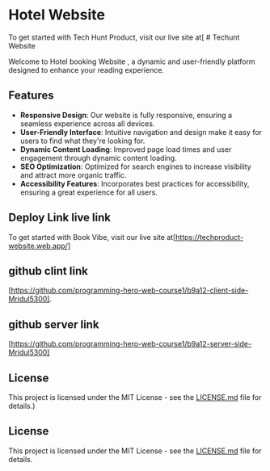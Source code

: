 # Hotel Website
To get started with Tech Hunt Product, visit our live site at[ # Techunt Website

Welcome to Hotel booking Website , a dynamic and user-friendly platform designed to enhance your reading experience.

## Features

- **Responsive Design**: Our website is fully responsive, ensuring a seamless experience across all devices.
- **User-Friendly Interface**: Intuitive navigation and design make it easy for users to find what they're looking for.
- **Dynamic Content Loading**: Improved page load times and user engagement through dynamic content loading.
- **SEO Optimization**: Optimized for search engines to increase visibility and attract more organic traffic.
- **Accessibility Features**: Incorporates best practices for accessibility, ensuring a great experience for all users.
  

## Deploy Link  live link

To get started with Book Vibe, visit our live site at[https://techproduct-website.web.app/]

## github clint  link

 [https://github.com/programming-hero-web-course1/b9a12-client-side-Mridul5300].
## github server link 
[https://github.com/programming-hero-web-course1/b9a12-server-side-Mridul5300]
## License

This project is licensed under the MIT License - see the [LICENSE.md](LICENSE.md) file for details.)


## License

This project is licensed under the MIT License - see the [LICENSE.md](LICENSE.md) file for details.
